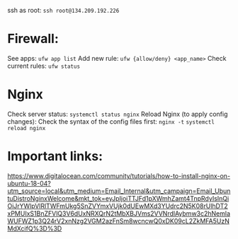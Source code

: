 ssh as root:
`ssh root@134.209.192.226`

# Firewall:
See apps:
`ufw app list`
Add new rule:
`ufw {allow/deny} <app_name>`
Check current rules:
`ufw status`

# Nginx
Check server status:
`systemctl status nginx`
Reload Nginx (to apply config changes):
Check the syntax of the config files first:
`nginx -t`
`systemctl reload nginx`



# Important links:
https://www.digitalocean.com/community/tutorials/how-to-install-nginx-on-ubuntu-18-04?utm_source=local&utm_medium=Email_Internal&utm_campaign=Email_UbuntuDistroNginxWelcome&mkt_tok=eyJpIjoiTTJFd1pXWmhZamt4TnpRdyIsInQiOiJrYWlpVlRlTWFmUkg5SnZVYmxVUjk0dUEwMXd3YUdrc2N5K08rUlhDT2xPMUIxS1BnZFVlQ3V6dUxNRXQrN2tMbXBJVms2VVNrdlAybmw3c2hNemlaWUFWZ1p3Q24rV2xnNzg2VGM2azFnSm8wcncwQ0xDK09cL2ZkMFA5UzNMdXcifQ%3D%3D

